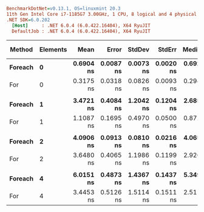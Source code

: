 ``` ini

BenchmarkDotNet=v0.13.1, OS=linuxmint 20.3
11th Gen Intel Core i7-1185G7 3.00GHz, 1 CPU, 8 logical and 4 physical cores
.NET SDK=6.0.202
  [Host]     : .NET 6.0.4 (6.0.422.16404), X64 RyuJIT
  DefaultJob : .NET 6.0.4 (6.0.422.16404), X64 RyuJIT


```
|  Method | Elements |      Mean |     Error |    StdDev |    StdErr |    Median |       Min |        Q1 |        Q3 |        Max |            Op/s | Ratio | RatioSD | Code Size |
|-------- |--------- |----------:|----------:|----------:|----------:|----------:|----------:|----------:|----------:|-----------:|----------------:|------:|--------:|----------:|
| **Foreach** |        **0** | **0.6904 ns** | **0.0087 ns** | **0.0073 ns** | **0.0020 ns** | **0.6922 ns** | **0.6788 ns** | **0.6830 ns** | **0.6947 ns** |  **0.7017 ns** | **1,448,489,188.6** |  **1.00** |    **0.00** |      **92 B** |
|     For |        0 | 0.3175 ns | 0.0318 ns | 0.0826 ns | 0.0093 ns | 0.2946 ns | 0.2321 ns | 0.2511 ns | 0.3617 ns |  0.6216 ns | 3,149,324,957.8 |  0.46 |    0.10 |      81 B |
|         |          |           |           |           |           |           |           |           |           |            |                 |       |         |           |
| **Foreach** |        **1** | **3.4721 ns** | **0.4084 ns** | **1.2042 ns** | **0.1204 ns** | **2.6859 ns** | **2.2251 ns** | **2.4885 ns** | **4.7664 ns** |  **5.7128 ns** |   **288,012,664.6** |  **1.00** |    **0.00** |      **92 B** |
|     For |        1 | 1.1087 ns | 0.1695 ns | 0.4970 ns | 0.0500 ns | 0.8723 ns | 0.6148 ns | 0.7022 ns | 1.6171 ns |  2.9212 ns |   901,947,187.5 |  0.33 |    0.11 |      81 B |
|         |          |           |           |           |           |           |           |           |           |            |                 |       |         |           |
| **Foreach** |        **2** | **4.0906 ns** | **0.0913 ns** | **0.0810 ns** | **0.0216 ns** | **4.0653 ns** | **3.9874 ns** | **4.0327 ns** | **4.1265 ns** |  **4.2397 ns** |   **244,460,818.3** |  **1.00** |    **0.00** |      **92 B** |
|     For |        2 | 3.6480 ns | 0.4065 ns | 1.1986 ns | 0.1199 ns | 2.9263 ns | 2.3436 ns | 2.6131 ns | 4.7852 ns |  5.8469 ns |   274,125,642.1 |  0.63 |    0.05 |      81 B |
|         |          |           |           |           |           |           |           |           |           |            |                 |       |         |           |
| **Foreach** |        **4** | **6.0151 ns** | **0.4873 ns** | **1.4367 ns** | **0.1437 ns** | **5.3490 ns** | **4.6190 ns** | **4.9325 ns** | **7.6401 ns** | **11.1183 ns** |   **166,248,701.4** |  **1.00** |    **0.00** |      **92 B** |
|     For |        4 | 3.4453 ns | 0.5126 ns | 1.5114 ns | 0.1511 ns | 2.5111 ns | 1.9972 ns | 2.1715 ns | 4.9802 ns |  6.5177 ns |   290,253,003.8 |  0.62 |    0.33 |      81 B |
